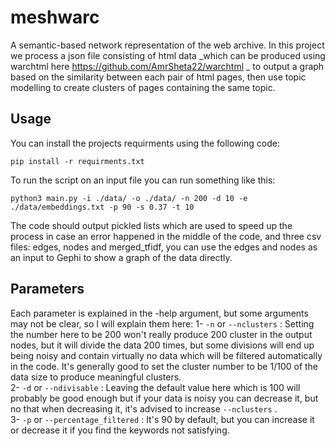 # meshwarc
A semantic-based network representation of the web archive.
In this project we process a json file consisting of html data _which can be produced using warchtml here https://github.com/AmrSheta22/warchtml _ to output a graph based on the similarity between each pair of html pages, then use topic modelling to create clusters of pages containing the same topic.
## Usage
You can install the projects requirments using the following code:
```
pip install -r requirments.txt
```
To run the script on an input file you can run something like this:
```
python3 main.py -i ./data/ -o ./data/ -n 200 -d 10 -e ./data/embeddings.txt -p 90 -s 0.37 -t 10
```
The code should output pickled lists which are used to speed up the process in case an error happened in the middle of the code, and three csv files: edges, nodes and merged_tfidf, you can use the edges and nodes as an input to Gephi to show a graph of the data directly.

## Parameters
Each parameter is explained in the -help argument, but some arguments may not be clear, so I will explain them here:
1- <code>-n</code> or <code>--nclusters</code> : Setting the number here to be 200 won't really produce 200 cluster in the output nodes, but it will divide the data 200 times, but some divisions will end up being noisy and contain virtually no data which will be filtered automatically in the code. It's generally good to set the cluster number to be 1/100 of the data size to produce meaningful clusters.
<br/>
2- <code>-d</code> or <code>--ndivisable</code> : Leaving the default value here which is 100 will probably be good enough but if your data is noisy you can decrease it, but no that when decreasing it, it's advised to increase <code>--nclusters</code> .
<br/>
3- <code>-p</code> or <code>--percentage_filtered</code> : It's 90 by default, but you can increase it or decrease it if you find the keywords not satisfying.
